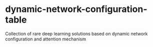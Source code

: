 # dynamic-network-configuration-table
Collection of rare deep learning solutions based on dynamic network configuration and attention mechanism
